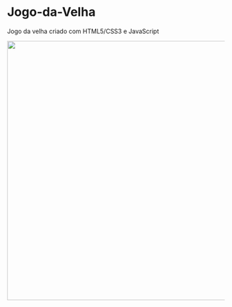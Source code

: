 # Jogo-da-Velha
Jogo da velha criado com HTML5/CSS3 e JavaScript

<div align="center">
<img src="https://user-images.githubusercontent.com/87623017/194788526-544e7641-5670-48ce-80e0-c31fdafab6a1.png" width="600px" /
</div>
